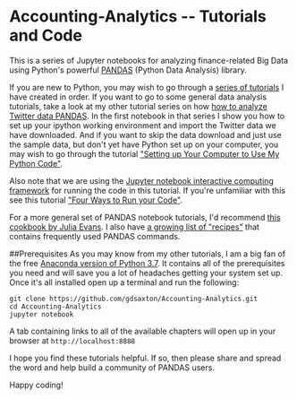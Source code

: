 # Accounting-Analytics -- Tutorials and Code 

This is a series of Jupyter notebooks for analyzing finance-related Big Data using Python's powerful <a href="http://pandas.pydata.org/" target=_blank>PANDAS</a> (Python Data Analysis) library. 

If you are new to Python, you may wish to go through a <a href="http://social-metrics.org/tutorial-list/" target=_blank>series of tutorials</a> I have created in order. If you want to go to some general data analysis tutorials, take a look at my other tutorial series on how <a href="https://github.com/gdsaxton/PANDAS" target=_blank>how to analyze Twitter data PANDAS</a>. In the first notebook in that series I show you how to set up your ipython working environment and import the Twitter data we have downloaded. And if you want to skip the data download and just use the sample data, but don't yet have Python set up on your computer, you may wish to go through the tutorial <a href="http://social-metrics.org/python-code-prerequisites/" target=_blank>"Setting up Your Computer to Use My Python Code"</a>.

Also note that we are using the <a href="http://ipython.org/notebook.html" target=_blank>Jupyter notebook interactive computing framework</a> for running the code in this tutorial. If you're unfamiliar with this see this tutorial <a href="http://social-metrics.org/starting-on-python-2/" target=_blank>"Four Ways to Run your Code"</a>.

For a more general set of PANDAS notebook tutorials, I'd recommend <a href="http://jvns.ca/blog/2013/12/22/cooking-with-pandas/" target=_blank>this cookbook by Julia Evans</a>. I also have <a href="http://social-metrics.org/python-pandas-cookbook/" target=_blank>a growing list of "recipes"</a> that contains frequently used PANDAS commands.

##Prerequisites
As you may know from my other tutorials, I am a big fan of the free <a href="https://www.anaconda.com/products/distribution" target=_blank>Anaconda version of Python 3.7</a>. It contains all of the prerequisites you need and will save you a lot of headaches getting your system set up. Once it's all installed open up a terminal and run the following:

```
git clone https://github.com/gdsaxton/Accounting-Analytics.git
cd Accounting-Analytics
jupyter notebook
```

A tab containing links to all of the available chapters will open up in your browser at `http://localhost:8888`

I hope you find these tutorials helpful. If so, then please share and spread the word and help build a community of PANDAS users. 

Happy coding!




